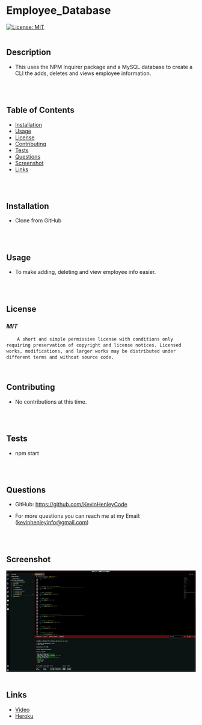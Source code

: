 
# Employee_Database
[![License: MIT](https://img.shields.io/badge/License-MIT-yellow.svg)](https://opensource.org/licenses/MIT)
<br>
<br>

## **Description**
* This uses the NPM Inquirer package and a MySQL database to create a CLI the adds, deletes and views employee information.
<br>
<br>

## **Table of Contents**
- [Installation](#Installation) <br>
- [Usage](#Usage) <br>
- [License](#License) <br>
- [Contributing](#Contributing) <br>
- [Tests](#Tests) <br>
- [Questions](#Questions) <br>
- [Screenshot](#Screenshot) <br>
- [Links](#Links) <br>
<br>
<br>

## **Installation**
* Clone from GitHub
<br>
<br>

## **Usage**
* To make adding, deleting and view employee info easier.
<br>
<br>

## **License**
### *MIT* <br>
        A short and simple permissive license with conditions only requiring preservation of copyright and license notices. Licensed works, modifications, and larger works may be distributed under different terms and without source code.
<br>

## **Contributing**
* No contributions at this time.
<br>
<br>

## **Tests**
    
* npm start 
<br>
<br>

## **Questions**
* GitHub: https://github.com/KevinHenleyCode

* For more questions you can reach me at my Email:(kevinhenleyinfo@gmail.com)
<br>
<br>

## **Screenshot**
![screenshot](assets/Screenshot.png)
<br>
<br>

## **Links**
* [Video](https://www.youtube.com/watch?v=F_1HxjfSU74&ab_channel=KevinHenley)
* [Heroku](https://dashboard.heroku.com/apps/whispering-dawn-45033)